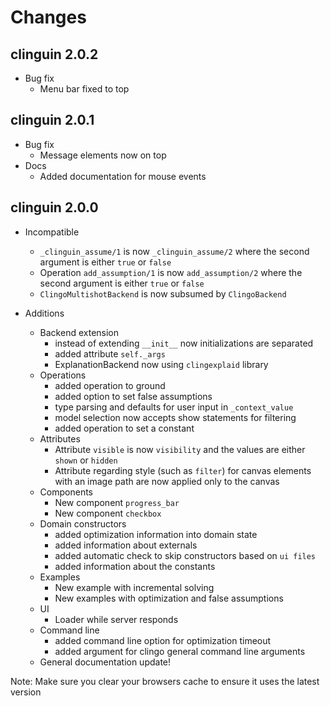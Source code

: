 # Changes

## clinguin 2.0.2

  * Bug fix
    * Menu bar fixed to top


## clinguin 2.0.1

  * Bug fix
    * Message elements now on top
  * Docs
    * Added documentation for mouse events

## clinguin 2.0.0


  * Incompatible
    * `_clinguin_assume/1` is now `_clinguin_assume/2` where the second argument is either `true` or `false`
    * Operation `add_assumption/1` is now `add_assumption/2` where the second argument is either `true` or `false`
    * `ClingoMultishotBackend` is now subsumed by `ClingoBackend`

  * Additions
    * Backend extension
      * instead of extending `__init__` now initializations are separated
      * added attribute `self._args`
      * ExplanationBackend now using `clingexplaid` library
    * Operations
      * added operation to ground
      * added option to set false assumptions
      * type parsing and defaults for user input in `_context_value`
      * model selection now accepts show statements for filtering
      * added operation to set a constant
    * Attributes
      * Attribute `visible` is now `visibility` and the values are either `shown` or `hidden`
      * Attribute regarding style (such as `filter`) for canvas elements with an image path are now applied only to the canvas
    * Components
      * New component `progress_bar`
      * New component `checkbox`
    * Domain constructors
      * added optimization information into domain state
      * added information about externals
      * added automatic check to skip constructors based on `ui files`
      * added information about the constants
    * Examples
      * New example with incremental solving
      * New examples with optimization and false assumptions
    * UI
      * Loader while server responds
    * Command line
      * added command line option for optimization timeout
      * added argument for clingo general command line arguments
    * General documentation update!


  Note: Make sure you clear your browsers cache to ensure it uses the latest version


